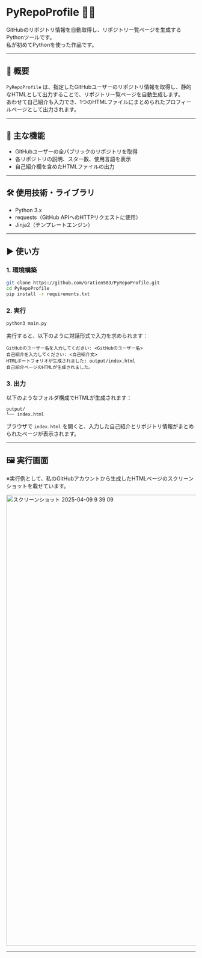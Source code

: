 # PyRepoProfile 🐍📁

GitHubのリポジトリ情報を自動取得し、リポジトリ一覧ページを生成するPythonツールです。  
私が初めてPythonを使った作品です。

---

## 📌 概要

`PyRepoProfile` は、指定したGitHubユーザーのリポジトリ情報を取得し、静的なHTMLとして出力することで、リポジトリ一覧ページを自動生成します。  
あわせて自己紹介も入力でき、1つのHTMLファイルにまとめられたプロフィールページとして出力されます。

---

## 🔧 主な機能

- GitHubユーザーの全パブリックのリポジトリを取得
- 各リポジトリの説明、スター数、使用言語を表示
- 自己紹介欄を含めたHTMLファイルの出力

---

## 🛠️ 使用技術・ライブラリ

- Python 3.x
- requests（GitHub APIへのHTTPリクエストに使用）
- Jinja2（テンプレートエンジン）

---

## ▶️ 使い方

### 1. 環境構築

```bash
git clone https://github.com/Gratien583/PyRepoProfile.git
cd PyRepoProfile
pip install -r requirements.txt
```

### 2. 実行

```bash
python3 main.py
```

実行すると、以下のように対話形式で入力を求められます：

```
GitHubのユーザー名を入力してください: <GitHubのユーザー名>
自己紹介を入力してください: <自己紹介文>
HTMLポートフォリオが生成されました: output/index.html
自己紹介ページのHTMLが生成されました。
```

### 3. 出力

以下のようなフォルダ構成でHTMLが生成されます：

```
output/
└── index.html
```

ブラウザで `index.html` を開くと、入力した自己紹介とリポジトリ情報がまとめられたページが表示されます。

---

## 🖼️ 実行画面　
※実行例として、私のGitHubアカウントから生成したHTMLページのスクリーンショットを載せています。

<img width="1200" alt="スクリーンショット 2025-04-09 9 39 09" src="https://github.com/user-attachments/assets/dbe6d22d-f177-49b0-8df9-ac0a13b2774a" />

---
